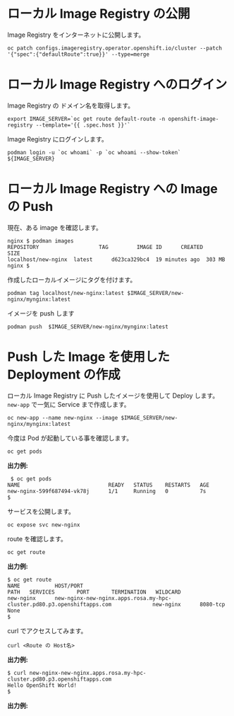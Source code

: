 
# ローカル Image Registry の公開


Image Registry をインターネットに公開します。

```
oc patch configs.imageregistry.operator.openshift.io/cluster --patch '{"spec":{"defaultRoute":true}}' --type=merge
```

# ローカル Image Registry へのログイン

Image Registry の ドメイン名を取得します。

```
export IMAGE_SERVER=`oc get route default-route -n openshift-image-registry --template='{{ .spec.host }}'`
```

Image Registry にログインします。

```
podman login -u `oc whoami` -p `oc whoami --show-token` ${IMAGE_SERVER}
```

# ローカル Image Registry への Image の Push

現在、ある image を確認します。

```
nginx $ podman images
REPOSITORY                   TAG         IMAGE ID      CREATED         SIZE
localhost/new-nginx  latest      d623ca329bc4  19 minutes ago  303 MB
nginx $ 
```

作成したローカルイメージにタグを付けます。

```
podman tag localhost/new-nginx:latest $IMAGE_SERVER/new-nginx/mynginx:latest
```

イメージを push します

```
podman push  $IMAGE_SERVER/new-nginx/mynginx:latest
```

# Push した Image を使用した Deployment の作成

ローカル Image Registry に Push したイメージを使用して Deploy します。`new-app` で一気に Service まで作成します。

```
oc new-app --name new-nginx --image $IMAGE_SERVER/new-nginx/mynginx:latest
```

今度は Pod が起動している事を確認します。

```
oc get pods
```

**出力例:**

```
 $ oc get pods
NAME                            READY   STATUS    RESTARTS   AGE
new-nginx-599f687494-vk78j      1/1     Running   0          7s
$ 
```

サービスを公開します。

```
oc expose svc new-nginx
```

route を確認します。

```
oc get route
```

**出力例:**

```
$ oc get route
NAME           HOST/PORT                                                                   PATH   SERVICES       PORT       TERMINATION   WILDCARD
new-nginx      new-nginx-new-nginx.apps.rosa.my-hpc-cluster.pd80.p3.openshiftapps.com             new-nginx      8080-tcp                 None
$
```

curl でアクセスしてみます。

```
curl <Route の Host名>
```

**出力例:**
```
$ curl new-nginx-new-nginx.apps.rosa.my-hpc-cluster.pd80.p3.openshiftapps.com
Hello OpenShift World!
$
```


**出力例:**
